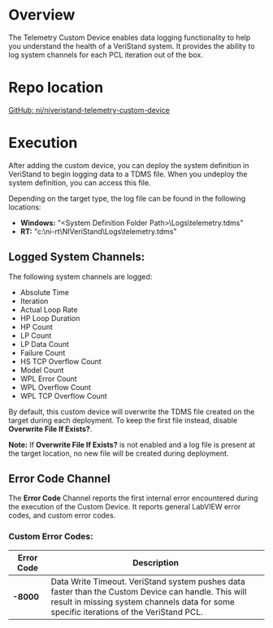 # Overview

The Telemetry Custom Device enables data logging functionality to help you understand the health of a VeriStand system. It provides the ability to log system channels for each PCL iteration out of the box.

# Repo location

[GitHub: ni/niveristand-telemetry-custom-device](https://github.com/ni/niveristand-telemetry-custom-device)

# Execution

After adding the custom device, you can deploy the system definition in VeriStand to begin logging data to a TDMS file. When you undeploy the system definition, you can access this file.

Depending on the target type, the log file can be found in the following locations:
- **Windows:** "&lt;System Definition Folder Path&gt;\Logs\telemetry.tdms"
- **RT:** "c:\ni-rt\NIVeriStand\Logs\telemetry.tdms"

## Logged System Channels:
The following system channels are logged:
- Absolute Time
- Iteration
- Actual Loop Rate
- HP Loop Duration
- HP Count
- LP Count
- LP Data Count
- Failure Count
- HS TCP Overflow Count
- Model Count
- WPL Error Count
- WPL Overflow Count
- WPL TCP Overflow Count

By default, this custom device will overwrite the TDMS file created on the target during each deployment. To keep the first file instead, disable **Overwrite File If Exists?**.

 **Note:** If **Overwrite File If Exists?** is not enabled and a log file is present at the target location, no new file will be created during deployment.
 
 ## Error Code Channel
 The **Error Code** Channel reports the first internal error encountered during the execution of the Custom Device. It reports general LabVIEW error codes, and custom error codes.
 
 ### Custom Error Codes:
 | Error Code | Description |
 |------------|-------------|
 | **-8000** | Data Write Timeout. VeriStand system pushes data faster than the Custom Device can handle. This will result in missing system channels data for some specific iterations of the VeriStand PCL. |
